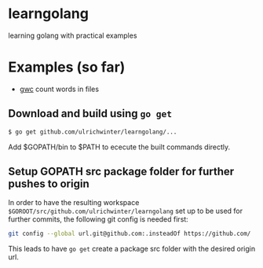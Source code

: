 # learngolang
learning golang with practical examples

# Examples (so far)
* [gwc](gwc) count words in files

## Download and build using `go get`

```bash
$ go get github.com/ulrichwinter/learngolang/...
``` 
Add $GOPATH/bin to $PATH to ececute the built commands directly.

## Setup GOPATH src package folder for further pushes to origin
In order to have the resulting workspace `$GOROOT/src/github.com/ulrichwinter/learngolang` set up to be used for further commits, the following git config is needed first:
```bash
git config --global url.git@github.com:.insteadOf https://github.com/
```
This leads to have `go get` create a package src folder with the desired origin url.
